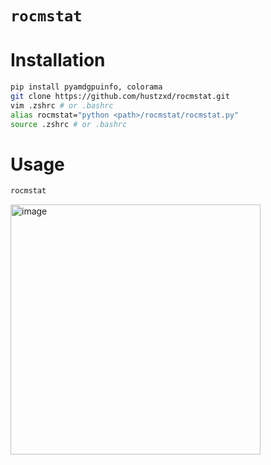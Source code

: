 `rocmstat`
=========

# Installation
```bash
pip install pyamdgpuinfo, colorama
git clone https://github.com/hustzxd/rocmstat.git
vim .zshrc # or .bashrc
alias rocmstat="python <path>/rocmstat/rocmstat.py"
source .zshrc # or .bashrc
```

# Usage
```bash
rocmstat
```
<img width='400' alt='image' src='screenshot.png'>
